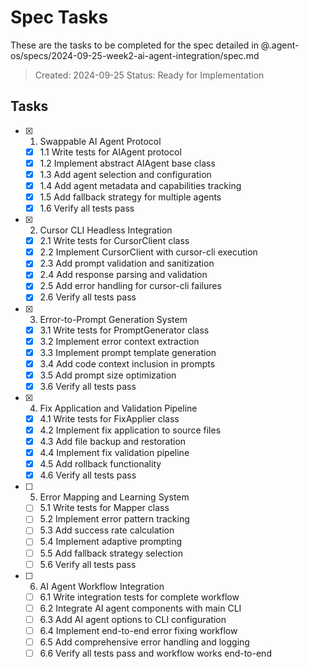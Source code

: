# Spec Tasks

These are the tasks to be completed for the spec detailed in @.agent-os/specs/2024-09-25-week2-ai-agent-integration/spec.md

> Created: 2024-09-25
> Status: Ready for Implementation

## Tasks

- [x] 1. Swappable AI Agent Protocol
  - [x] 1.1 Write tests for AIAgent protocol
  - [x] 1.2 Implement abstract AIAgent base class
  - [x] 1.3 Add agent selection and configuration
  - [x] 1.4 Add agent metadata and capabilities tracking
  - [x] 1.5 Add fallback strategy for multiple agents
  - [x] 1.6 Verify all tests pass

- [x] 2. Cursor CLI Headless Integration
  - [x] 2.1 Write tests for CursorClient class
  - [x] 2.2 Implement CursorClient with cursor-cli execution
  - [x] 2.3 Add prompt validation and sanitization
  - [x] 2.4 Add response parsing and validation
  - [x] 2.5 Add error handling for cursor-cli failures
  - [x] 2.6 Verify all tests pass

- [x] 3. Error-to-Prompt Generation System
  - [x] 3.1 Write tests for PromptGenerator class
  - [x] 3.2 Implement error context extraction
  - [x] 3.3 Implement prompt template generation
  - [x] 3.4 Add code context inclusion in prompts
  - [x] 3.5 Add prompt size optimization
  - [x] 3.6 Verify all tests pass

- [x] 4. Fix Application and Validation Pipeline
  - [x] 4.1 Write tests for FixApplier class
  - [x] 4.2 Implement fix application to source files
  - [x] 4.3 Add file backup and restoration
  - [x] 4.4 Implement fix validation pipeline
  - [x] 4.5 Add rollback functionality
  - [x] 4.6 Verify all tests pass

- [ ] 5. Error Mapping and Learning System
  - [ ] 5.1 Write tests for Mapper class
  - [ ] 5.2 Implement error pattern tracking
  - [ ] 5.3 Add success rate calculation
  - [ ] 5.4 Implement adaptive prompting
  - [ ] 5.5 Add fallback strategy selection
  - [ ] 5.6 Verify all tests pass

- [ ] 6. AI Agent Workflow Integration
  - [ ] 6.1 Write integration tests for complete workflow
  - [ ] 6.2 Integrate AI agent components with main CLI
  - [ ] 6.3 Add AI agent options to CLI configuration
  - [ ] 6.4 Implement end-to-end error fixing workflow
  - [ ] 6.5 Add comprehensive error handling and logging
  - [ ] 6.6 Verify all tests pass and workflow works end-to-end
